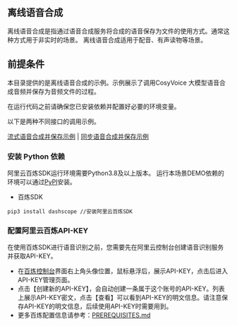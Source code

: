 ## 离线语音合成 
离线语音合成是指通过语音合成服务将合成的语音保存为文件的使用方式。通常这种方式用于非实时的场景。
离线语音合成适用于配音、有声读物等场景。

## 前提条件
本目录提供的是离线语音合成的示例。示例展示了调用CosyVoice 大模型语音合成音频并保存为音频文件的过程。


在运行代码之前请确保您已安装依赖并配置好必要的环境变量。

以下是两种不同接口的调用示例。

[流式语音合成并保存示例](./stream_synthesize_text_to_speech_and_save_in_file.py)  | [同步语音合成并保存示例](./sync_synthesize_text_to_speech_and_save_in_file.py)

### 安装 Python 依赖

阿里云百炼SDK运行环境需要Python3.8及以上版本。
运行本场景DEMO依赖的环境可以通过[PyPI](https://pypi.org/)安装。

- 百炼SDK
```commandline
pip3 install dashscope //安装阿里云百炼SDK
```


### 配置阿里云百炼API-KEY
在使用百炼SDK进行语音识别之前，您需要先在阿里云控制台创建语音识别服务并获取API-KEY。
- 在[百炼控制台](https://bailian.console.aliyun.com/)界面右上角头像位置，鼠标悬浮后，展示API-KEY，点击后进入API-KEY管理页面。
- 点击【创建新的API-KEY】，会自动创建一条属于这个账号的API-KEY。列表上展示API-KEY密文，点击【查看】可以看到API-KEY的明文信息。请注意保存API-KEY的明文信息，后续使用API-KEY时需要用到。
- 更多百炼配置信息请参考：[PREREQUISITES.md](../../../../../PREREQUISITES.md)

